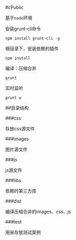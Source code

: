 #cPublic

基于`node`环境

安装grunt-cli命令
	
	npm install grunt-cli -g

根目录下，安装依赖的插件

	npm install

编译：压缩合并

	grunt

实时监听

	grunt w

##目录结构

###css

存放css源文件

###images

图片源文件

###js

js源文件

###libs

依赖的第三方库

###dist

编译压缩合并的images、css、js

###test

用来存放测试案例